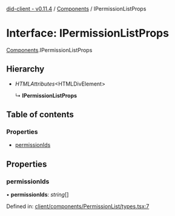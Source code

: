 [did-client - v0.11.4](../README.md) / [Components](../modules/components.md) / IPermissionListProps

# Interface: IPermissionListProps

[Components](../modules/components.md).IPermissionListProps

## Hierarchy

* *HTMLAttributes*<HTMLDivElement\>

  ↳ **IPermissionListProps**

## Table of contents

### Properties

- [permissionIds](components.ipermissionlistprops.md#permissionids)

## Properties

### permissionIds

• **permissionIds**: *string*[]

Defined in: [client/components/PermissionList/types.tsx:7](https://github.com/Puzzlepart/did/blob/dev/client/components/PermissionList/types.tsx#L7)
